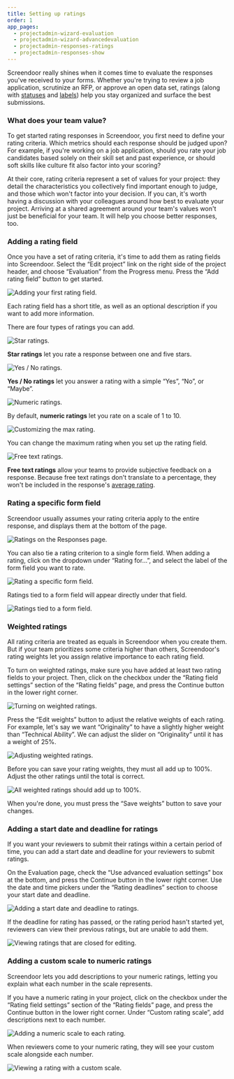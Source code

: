 ```yaml
---
title: Setting up ratings
order: 1
app_pages:
  - projectadmin-wizard-evaluation
  - projectadmin-wizard-advancedevaluation
  - projectadmin-responses-ratings
  - projectadmin-responses-show
---
```


Screendoor really shines when it comes time to evaluate the responses you've received to your forms. Whether you're trying to review a job application, scrutinize an RFP, or approve an open data set, ratings (along with [statuses](/articles/screendoor/responses/using_statuses.html) and [labels](/articles/screendoor/responses/using_labels.html)) help you stay organized and surface the best submissions.

### What does your team value?

To get started rating responses in Screendoor, you first need to define your rating criteria. Which metrics should each response should be judged upon? For example, if you're working on a job application, should you rate your job candidates based solely on their skill set and past experience, or should soft skills like culture fit also factor into your scoring?

At their core, rating criteria represent a set of values for your project: they detail the characteristics you collectively find important enough to judge, and those which won't factor into your decision. If you can, it's worth having a discussion with your colleagues around how best to evaluate your project. Arriving at a shared agreement around your team's values won't just be beneficial for your team. It will help you choose better responses, too.

### Adding a rating field

Once you have a set of rating criteria, it's time to add them as rating fields into Screendoor. Select the &ldquo;Edit project&rdquo; link on the right side of the project header, and choose &ldquo;Evaluation&rdquo; from the Progress menu. Press the &ldquo;Add rating field&rdquo; button to get started.

![Adding your first rating field.](../images/rating_setup_1.png)

Each rating field has a short title, as well as an optional description if you want to add more information.

There are four types of ratings you can add.

![Star ratings.](../images/rating_setup_star.png)

**Star ratings** let you rate a response between one and five stars.

![Yes / No ratings.](../images/rating_setup_yesno.png)

**Yes / No ratings** let you answer a rating with a simple &ldquo;Yes&rdquo;, &ldquo;No&rdquo;, or &ldquo;Maybe&rdquo;.

![Numeric ratings.](../images/rating_setup_numeric.png)

By default, **numeric ratings** let you rate on a scale of 1 to 10.

![Customizing the max rating.](../images/rating_setup_numeric_adjust.png)

You can change the maximum rating when you set up the rating field.

![Free text ratings.](../images/rating_setup_text.png)

**Free text ratings** allow your teams to provide subjective feedback on a response. Because free text ratings don't translate to a percentage, they won't be included in the response's [average rating](making_data_informed_decisions.html).

### Rating a specific form field

Screendoor usually assumes your rating criteria apply to the entire response, and displays them at the bottom of the page.

![Ratings on the Responses page.](../images/rating_setup_2.png)

You can also tie a rating criterion to a single form field. When adding a rating,  click on the dropdown under &ldquo;Rating for&hellip;&rdquo;, and select the label of the form field you want to rate.

![Rating a specific form field.](../images/rating_setup_3.png)

Ratings tied to a form field will appear directly under that field.

![Ratings tied to a form field.](../images/rating_setup_4.png)

### Weighted ratings

All rating criteria are treated as equals in Screendoor when you create them. But if your team prioritizes some criteria higher than others, Screendoor's rating weights let you assign relative importance to each rating field.

To turn on weighted ratings, make sure you have added at least two rating fields to your project. Then, click on the checkbox under the &ldquo;Rating field settings&rdquo; section of the &ldquo;Rating fields&rdquo; page, and press the Continue button in the lower right corner.

![Turning on weighted ratings.](../images/rating_setup_5.png)

Press the &ldquo;Edit weights&rdquo; button to adjust the relative weights of each rating. For example, let's say we want &ldquo;Originality&rdquo; to have a slightly higher weight than &ldquo;Technical Ability&rdquo;. We can adjust the slider on &ldquo;Originality&rdquo; until it has a weight of 25%.

![Adjusting weighted ratings.](../images/rating_setup_6.png)

Before you can save your rating weights, they must all add up to 100%. Adjust the other ratings until the total is correct.

![All weighted ratings should add up to 100%.](../images/rating_setup_7.png)

When you're done, you must press the &ldquo;Save weights&rdquo; button to save your changes.

### Adding a start date and deadline for ratings

If you want your reviewers to submit their ratings within a certain period of time, you can add a start date and deadline for your reviewers to submit ratings.

On the Evaluation page, check the &ldquo;Use advanced evaluation settings&rdquo; box at the bottom, and press the Continue button in the lower right corner. Use the date and time pickers under the &ldquo;Rating deadlines&rdquo; section to choose your start date and deadline.

![Adding a start date and deadline to ratings.](../images/rating_setup_8.png)

If the deadline for rating has passed, or the rating period hasn't started yet, reviewers can view their previous ratings, but are unable to add them.

![Viewing ratings that are closed for editing.](../images/rating_setup_9.png)

### Adding a custom scale to numeric ratings

Screendoor lets you add descriptions to your numeric ratings, letting you explain what each number in the scale represents.

If you have a numeric rating in your project, click on the checkbox under the &ldquo;Rating field settings&rdquo; section of the &ldquo;Rating fields&rdquo; page, and press the Continue button in the lower right corner. Under &ldquo;Custom rating scale&rdquo;, add descriptions next to each number.

![Adding a numeric scale to each rating.](../images/rating_setup_10.png)

When reviewers come to your numeric rating, they will see your custom scale alongside each number.

![Viewing a rating with a custom scale.](../images/rating_setup_11.png)

